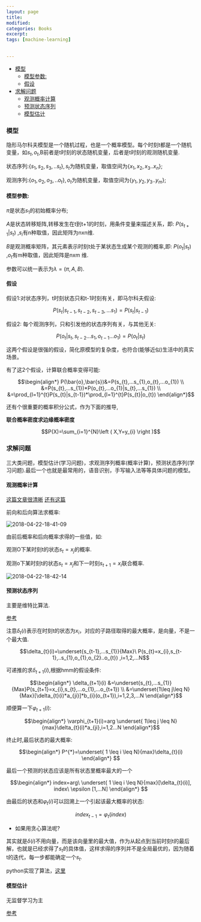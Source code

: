 ```yaml
---
layout: page
title:
modified:
categories: Books
excerpt: 
tags: [machine-learning]
 
  
---
```



<!-- TOC -->

- [模型](#模型)
    - [模型参数:](#模型参数)
    - [假设](#假设)
- [求解问题](#求解问题)
    - [观测概率计算](#观测概率计算)
    - [预测状态序列](#预测状态序列)
    - [模型估计](#模型估计)

<!-- /TOC -->

### 模型

隐形马尔科夫模型是一个随机过程，也是一个概率模型。每个时刻t都是一个随机变量，如$s_{t},o_{t}$,B前者是t时刻的状态随机变量，后者是t时刻的观测随机变量.

状态序列:$\left \{ s_{1}, s_{2},s_{3},..s_{t} \right \},s_{t}$为随机变量，取值空间为$\left \{ x_{1}, x_{2},x_{3}..x_{n} \right \}$;

观测序列:$\left \{ o_{1}, o_{2},o_{3},..o_{t} \right \},o_{t}$为随机变量，取值空间为$\left \{ y_{1}, y_{2},y_{3}..y_{m} \right \}$;

#### 模型参数:

$\pi$是状态$s_{1}$的初始概率分布;

$A$是状态转移矩阵,转移发生在t到t+1的时刻，用条件变量来描述关系，即:
$P(s_{t+1}|s_{t})$
,$s_{i}$有n种取值，因此矩阵为nxn维.

$B$是观测概率矩阵，其元素表示时刻t处于某状态生成某个观测的概率,即:
$P(o_{t}|s_{t})$
,$o_{t}$有m种取值，因此矩阵是nxm 维.

参数可以统一表示为$\lambda=(\pi,A,B)$.

#### 假设

假设1:对状态序列，t时刻状态只和t-1时刻有关，即马尔科夫假设:

$$P(s_{t}|s_{t-1},s_{t-2},s_{t-3},...s_{1}) = P(s_{t}|s_{t-1})$$

假设2: 每个观测序列，只和引发他的状态序列有关，与其他无关:

$$P(o_{t}|s_{t},s_{t-2}...s_{1},o_{t-1}...o_{1}) = P(o_{t}|s_{t})$$

这两个假设是很强的假设，简化原模型的复杂度，也符合(能够近似)生活中的真实场景。

有了这2个假设，计算联合概率变得可能:

$$\begin{align*}
P(\bar{o},\bar{s})&=P(s_{t},...s_{1},o_{t},...o_{1})
\\
&=P(s_{t},...s_{1})*P(o_{t},...o_{1}|s_{t},...s_{1})
\\
&=\prod_{l=1}^{t}P(s_{t}|s_{t-1})*\prod_{l=1}^{t}P(s_{t}|o_{t}) 
\end{align*}$$

还有个很重要的概率积分公式，作为下面的推导,

**联合概率密度求边缘概率密度**

$$P(X)=\sum_{i=1}^{N}\left ( X,Y=y_{i} \right )$$


### 求解问题

三大类问题，模型估计(学习问题)，求观测序列概率(概率计算)，预测状态序列(学习问题).最后一个也就是最常用的，语音识别，手写输入法等等具体问题的模型。

#### 观测概率计算

[这篇文章很清晰](https://blog.csdn.net/xmu_jupiter/article/details/50956389)
[还有这篇](https://www.cnblogs.com/nowgood/p/HMM.html)

前向和后向算法求概率:

![2018-04-22-18-41-09](https://images-1257933000.cos.ap-chengdu.myqcloud.com/2018-04-22-18-41-09.png)



由前后概率和后向概率求得的一些值，如:

观测O下某时刻t的状态$s_{t}=x_{j}$的概率.

观测o下某时刻t的状态$s_{t}=x_{j}$和下一时刻$s_{t+1}=x_{i}$联合概率.

![2018-04-22-18-42-14](https://images-1257933000.cos.ap-chengdu.myqcloud.com/2018-04-22-18-42-14.png)


#### 预测状态序列

主要是维特比算法.

[参考](http://www.cnblogs.com/pinard/p/6991852.html)

注意$\delta_{t}(i)$表示在时刻t的状态为$x_{i}$，对应的子路径取得的最大概率，是向量，不是一个最大值.

$$\delta_{t}(i)=\underset{s_{t-1},...s_{1}}{Max}\ P(s_{t}=x_{i},s_{t-1},..s_{1},o_{1},o_{2}..o_{t}) ,i=1,2,...N$$

可递推的求$\delta_{t+1}(i)$,根据hmm的假设条件:

$$\begin{align*}
\delta_{t+1}(i) &=\underset{s_{t},...s_{1}}{Max}P(s_{t+1}=x_{i},s_{t},...o_{1},...o_{t+1})
\\
&=\underset{1\leq j\leq N}{Max}[\delta_{t}(i)*a_{ji}]*b_{i}(o_{t+1}),i=1,2,3,...N
\end{align*}$$

顺便算一下$\varphi_{t+1}(i)$:

$$\begin{align*}
\varphi_{t+1}(i)=arg \underset{ 1\leq j \leq N}{max}\delta_{t}(i)*a_{ji},i=1,2...N
\end{align*}$$

终止时,最后状态的最大概率:

$$\begin{align*}
P^{*}=\underset{ 1 \leq i \leq N}{max}\delta_{t}(i)
\end{align*}
$$

最后一个预测的状态应该是所有状态里概率最大的一个

$$\begin{align*}
index=arg\ \underset{ 1 \leq i \leq N}{max}[\delta_{t}(i)], index\ \epsilon [1,...N]
\end{align*}
$$

由最后的状态和$\varphi_{t}(i)$可以回溯上一个引起该最大概率的状态:

$$index_{t-1} = \varphi_{t}(index)$$

* 如果用贪心算法呢?

其实就是$\delta_{}(i)$不用向量，而是该向量里的最大值，作为从起点到当前时刻t的最后解，也就是已经求得了$s_{t}$的具体值，这样求得的序列并不是全局最优的，因为随着t的迭代，每一步都能确定一个$s_{t}$.

python实现了算法，[这里](https://github.com/anribras/machine-learning/blob/master/note/hmm.ipynb)

#### 模型估计

无监督学习为主

[参考](https://blog.csdn.net/firparks/article/details/54934112)









